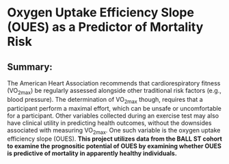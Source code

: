 # Oxygen Uptake Efficiency Slope (OUES) as a Predictor of Mortality Risk

## Summary:
The American Heart Association recommends that cardiorespiratory fitness (VO<sub>2max</sub>) be regularly assessed alongside other traditional risk factors (e.g., blood pressure). The determination of VO<sub>2max</sub> though, requires that a participant perform a maximal effort, which can be unsafe or uncomfortable for a participant. Other variables collected during an exercise test may also have clinical utility in predicting health outcomes, without the downsides associated with measuring VO<sub>2max</sub>. One such variable is the oxygen uptake efficiency slope (OUES). **This project utilizes data from the BALL ST cohort to examine the prognositic potential of OUES by examining whether OUES is predictive of mortality in apparently healthy individuals.**
